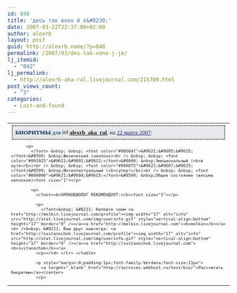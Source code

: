 ```yaml
---
id: 848
title: 'десь так воно й є&#8230;'
date: 2007-03-22T22:37:00+02:00
author: alexrb
layout: post
guid: http://alexrb.name/?p=848
permalink: /2007/03/des-tak-vono-j-je/
lj_itemid:
  - "842"
lj_permalink:
  - http://alexrb-aka-ral.livejournal.com/215709.html
post_views_count:
  - "3"
categories:
  - Lost-and-found
---
```

<center>
  </p> 
  
  <table cellspacing="0" cellpadding="0" border="0">
    <tr>
      <td>
        <p style="text-align:left;margin:2px;padding:6px;font-family:Tahoma;font-size:13px;background-color:#e5e9e9;border: dotted 2px #363a3a;color:#012354">
          <b>БИОРИТМЫ</b> для <a href="http://alexrb-aka-ral.livejournal.com/profile"><img width="17" alt="info" src="http://stat.livejournal.com/img/userinfo.gif" style="vertical-align:bottom" height="17" border="0" /></a><a href="http://alexrb-aka-ral.livejournal.com"><b>alexrb_aka_ral</b></a>, на <font color="#222279"><u>22 марта 2007</u></font>:<font size="1"></p> 
          
          <p>
            </font> &nbsp; &nbsp; <font color="#08664f">&#9621;&#9605;&#9615;</font>&#8599; &nbsp;Физический (неплохо)<br /> &nbsp; &nbsp; <font color="#991925">&#9621;&#9601;&#9615;</font>&#8600; &nbsp;Эмоциональный (<b>в ауте</b>)<br /> &nbsp; &nbsp; <font color="#00A075">&#9621;&#9607;&#9615;</font>&#8599; &nbsp;Интеллектуальный (<b>супер!</b>)<br /> &nbsp; &nbsp; <font color="#000000">&#9621;&#9604;&#9615;</font>&#8599; &nbsp;Общее состояние (весьма неплохое)<font size="1"></p> 
            
            <p>
              </font><b>ХРОНОБИОЛОГ РЕКОМЕНДУЕТ:</b><font size="1"></p> 
              
              <p>
                </font>&nbsp; &#8211; Напоите чаем <a href="http://melkin.livejournal.com/profile"><img width="17" alt="info" src="http://stat.livejournal.com/img/userinfo.gif" style="vertical-align:bottom" height="17" border="0" /></a><a href="http://melkin.livejournal.com"><b>melkin</b></a><br />&nbsp; &#8211; Ваш друг навсегда: <a href="http://svitanochok.livejournal.com/profile"><img width="17" alt="info" src="http://stat.livejournal.com/img/userinfo.gif" style="vertical-align:bottom" height="17" border="0" /></a><a href="http://svitanochok.livejournal.com"><b>svitanochok</b></a>
              </p></td> </tr> </table> 
              
              <p style="margin:0;padding:1px;font-family:Verdana;font-size:11px">
                <a target="_blank" href="http://services.webhost.ru/test/bio/">Рассчитать биоритмы</a></center>
              </p>